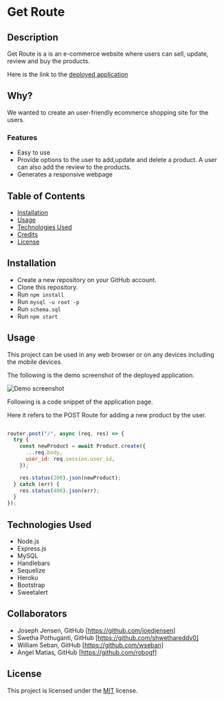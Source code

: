 # Get Route

## Description

Get Route is a is an e-commerce website where users can sell, update, review and buy the products.

Here is the link to the [deployed application]()

## Why?

We wanted to create an user-friendly ecommerce shopping site for the users.

### Features

- Easy to use
- Provide options to the user to add,update and delete a product. A user can also add the review to the products.
- Generates a responsive webpage

## Table of Contents

- [Installation](#installation)
- [Usage](#usage)
- [Technologies Used](#technologies-used)
- [Credits](#credits)
- [License](#license)

## Installation

- Create a new repository on your GitHub account.
- Clone this repository.
- Run `npm install`
- Run `mysql -u root -p`
- Run `schema.sql`
- Run `npm start`

## Usage

This project can be used in any web browser or on any devices including the mobile devices.

The following is the demo screenshot of the deployed application.

![Demo screenshot]()

Following is a code snippet of the application page.

Here it refers to the POST Route for adding a new product by the user.

```Node.js

router.post("/", async (req, res) => {
  try {
    const newProduct = await Product.create({
      ...req.body,
      user_id: req.session.user_id,
    });

    res.status(200).json(newProduct);
  } catch (err) {
    res.status(400).json(err);
  }
});

```

## Technologies Used

- Node.js
- Express.js
- MySQL
- Handlebars
- Sequelize
- Heroku
- Bootstrap
- Sweetalert

## Collaborators

- Joseph Jensen, GitHub [https://github.com/joedjensen]
- Swetha Pothuganti, GitHub [https://github.com/shwethareddy0]
- William Seban, GitHub [https://github.com/wseban]
- Angel Matias, GitHub [https://github.com/robogf]

## License

This project is licensed under the [MIT](./LICENSE) license.
